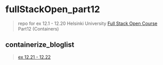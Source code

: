 # fullStackOpen_part12
> repo for ex 12.1 - 12.20
> Helsinki University [Full Stack Open Course](https://fullstackopen.com/en/part12) Part12 (Containers)

## containerize_bloglist
> [ex 12.21 - 12.22](https://github.com/EGRrqq/containerize_bloglist)
